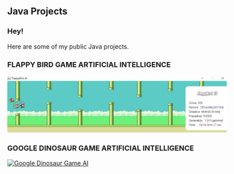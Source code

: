 ## Java Projects

### Hey!
Here are some of my public Java projects.

### FLAPPY BIRD GAME ARTIFICIAL INTELLIGENCE
[![Flappy Bird Game AI](https://github.com/GustavoRolimSantos/Java/blob/master/FlappyBirdAI/data/FlappyBird-demo.gif)](https://www.youtube.com/watch?v=eHvFdgZAawI)

### GOOGLE DINOSAUR GAME ARTIFICIAL INTELLIGENCE

[![Google Dinosaur Game AI](https://github.com/GustavoRolimSantos/Java/blob/master/Chrome-Dino-Game-AI/trained.gif)](https://www.youtube.com/watch?v=szKEPME56y8&feature=youtu.be)
